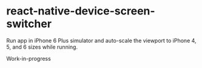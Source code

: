 # react-native-device-screen-switcher
Run app in iPhone 6 Plus simulator and auto-scale the viewport to iPhone 4, 5, and 6 sizes while running.

Work-in-progress
